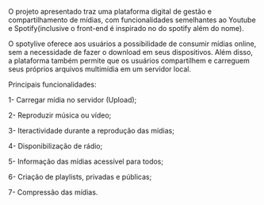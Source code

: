 O projeto apresentado traz uma plataforma digital de gestão e compartilhamento de mídias, com funcionalidades semelhantes ao Youtube e Spotify(inclusive o front-end é inspirado no do spotify além do nome). 

O spotylive oferece aos usuários a possibilidade de consumir mídias online, sem a necessidade de fazer o download em seus dispositivos. Além disso, a plataforma também permite que os usuários compartilhem e carreguem seus próprios arquivos multimídia em um servidor local.

Principais funcionalidades:

1- Carregar mídia no servidor (Upload);

2- Reproduzir música ou vídeo;

3- Iteractividade durante a reprodução das mídias;

4- Disponibilização de rádio;

5- Informação das mídias acessível para todos;

6- Criação de playlists, privadas e públicas;

7- Compressão das mídias.
